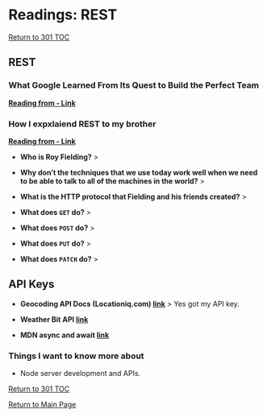 # Readings: REST

[Return to 301 TOC](301TOC.md)

## REST

### What Google Learned From Its Quest to Build the Perfect Team

**[Reading from - Link](https://www.nytimes.com/2016/02/28/magazine/what-google-learned-from-its-quest-to-build-the-perfect-team.html)**

### How I expxlaiend REST to my brother

**[Reading from - Link](https://gist.github.com/brookr/5977550)**

- **Who is Roy Fielding?** >

- **Why don’t the techniques that we use today work well when we need to be able to talk to all of the machines in the world?** >

- **What is the HTTP protocol that Fielding and his friends created?** >

- **What does `GET` do?** >

- **What does `POST` do?** >

- **What does `PUT` do?** >

- **What does `PATCH` do?** >

## API Keys

- **Geocoding API Docs (Locationiq.com) [link](https://locationiq.com/)** > Yes got my API key.

- **Weather Bit API [link](https://www.npmjs.com/package/axios)**

- **MDN async and await [link](https://developer.mozilla.org/en-US/docs/Learn/JavaScript/Asynchronous/Async_await)**

### Things I want to know more about

- Node server development and APIs.

[Return to 301 TOC](301TOC.md)

[Return to Main Page](../README.md)
